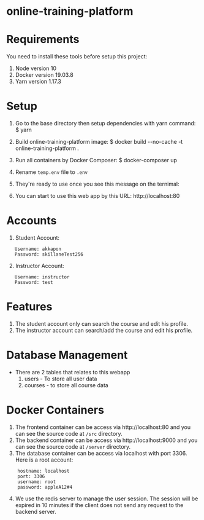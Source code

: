 # online-training-platform

# Requirements
You need to install these tools before setup this project:
1. Node version 10
2. Docker version 19.03.8
3. Yarn version 1.17.3

# Setup
1. Go to the base directory then setup dependencies with yarn command:
$ yarn
2. Build online-training-platform image:
$ docker build --no-cache -t online-training-platform .
3. Run all containers by Docker Composer:
$ docker-composer up
4. Rename `temp.env` file to `.env` 
5. They're ready to use once you see this message on the ternimal:

6. You can start to use this web app by this URL:
    http://localhost:80

# Accounts
1. Student Account:
```
   Username: akkapon
   Password: skillaneTest256
```
2. Instructor Account:
```
   Username: instructor
   Password: test
```
   

# Features
1. The student account only can search the course and edit his profile.
2. The instructor account can search/add the course and edit his profile.

# Database Management
- There are 2 tables that relates to this webapp
  1. users - To store all user data
  2. courses - to store all course data

# Docker Containers
1. The frontend container can be access via http://localhost:80 and you can see the source code at `/src` directory.
2. The backend container can be access via http://localhost:9000  and you can see the source code at `/server` directory.
3. The database container can be access via localhost with port 3306. Here is a root account:
```
    hostname: localhost
    port: 3306
    username: root
    password: appleA12#4
```
4. We use the redis server to manage the user session. The session will be expired in 10 minutes if the client does not send any request to the backend server.